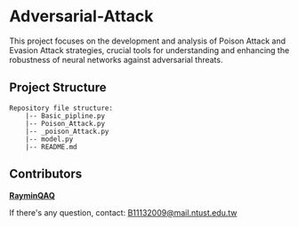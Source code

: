 # Adversarial-Attack
This project focuses on the development and analysis of Poison Attack and Evasion Attack strategies, crucial tools for understanding and enhancing the robustness of neural networks against adversarial threats.

## Project Structure

```
Repository file structure:
    |-- Basic_pipline.py
    |-- Poison_Attack.py
    |-- _poison_Attack.py
    |-- model.py
    |-- README.md
```
## Contributors
**[RayminQAQ](https://github.com/RayminQAQ)** 

If there's any question, contact: B11132009@mail.ntust.edu.tw
